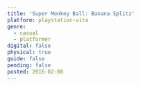 ```yaml
---
title: 'Super Monkey Ball: Banana Splitz'
platform: playstation-vita
genre:
  - casual
  - platformer
digital: false
physical: true
guide: false
pending: false
posted: 2016-02-08
---
```


